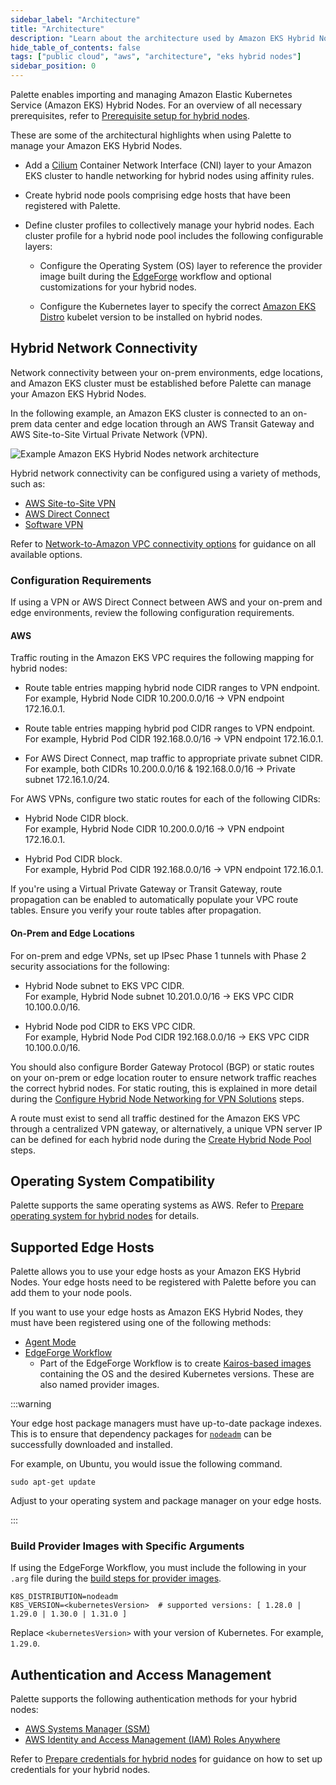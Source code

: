 ```yaml
---
sidebar_label: "Architecture"
title: "Architecture"
description: "Learn about the architecture used by Amazon EKS Hybrid Nodes when deployed with Palette."
hide_table_of_contents: false
tags: ["public cloud", "aws", "architecture", "eks hybrid nodes"]
sidebar_position: 0
---
```


Palette enables importing and managing Amazon Elastic Kubernetes Service (Amazon EKS) Hybrid Nodes. For an overview of
all necessary prerequisites, refer to
[Prerequisite setup for hybrid nodes](https://docs.aws.amazon.com/eks/latest/userguide/hybrid-nodes-prereqs.html).

These are some of the architectural highlights when using Palette to manage your Amazon EKS Hybrid Nodes.

- Add a [Cilium](https://cilium.io/) Container Network Interface (CNI) layer to your Amazon EKS cluster to handle
  networking for hybrid nodes using affinity rules.

- Create hybrid node pools comprising edge hosts that have been registered with Palette.

- Define cluster profiles to collectively manage your hybrid nodes. Each cluster profile for a hybrid node pool includes
  the following configurable layers:

  - Configure the Operating System (OS) layer to reference the provider image built during the
    [EdgeForge](../../../edge/edgeforge-workflow/edgeforge-workflow.md) workflow and optional customizations for your
    hybrid nodes.

  - Configure the Kubernetes layer to specify the correct [Amazon EKS Distro](https://distro.eks.amazonaws.com/) kubelet
    version to be installed on hybrid nodes.

## Hybrid Network Connectivity

Network connectivity between your on-prem environments, edge locations, and Amazon EKS cluster must be established
before Palette can manage your Amazon EKS Hybrid Nodes.

In the following example, an Amazon EKS cluster is connected to an on-prem data center and edge location through an AWS
Transit Gateway and AWS Site-to-Site Virtual Private Network (VPN).

![Example Amazon EKS Hybrid Nodes network architecture](/aws_eks-hybrid_architecture_eks-hybrid-architecture.webp)

Hybrid network connectivity can be configured using a variety of methods, such as:

- [AWS Site-to-Site VPN](https://docs.aws.amazon.com/vpn/latest/s2svpn/VPC_VPN.html)
- [AWS Direct Connect](https://docs.aws.amazon.com/whitepapers/latest/aws-vpc-connectivity-options/aws-direct-connect.html)
- [Software VPN](https://docs.aws.amazon.com/whitepapers/latest/aws-vpc-connectivity-options/software-vpn.html)

Refer to
[Network-to-Amazon VPC connectivity options](https://docs.aws.amazon.com/whitepapers/latest/aws-vpc-connectivity-options/network-to-amazon-vpc-connectivity-options.html)
for guidance on all available options.

### Configuration Requirements

If using a VPN or AWS Direct Connect between AWS and your on-prem and edge environments, review the following
configuration requirements.

#### AWS

<!-- Commented out until greenfield provisioning is available -->
<!-- Configure your EKS cluster with static placement so that your nodes are assigned to specific Availability Zones (AZs)
and fixed networking configurations. This is required because of the following reasons:

- The VPN configuration must be set up with predefined routes and IP ranges.
- Node placement cannot change dynamically across AZs.
- Network paths need to remain consistent for VPN tunnels to function properly. -->

Traffic routing in the Amazon EKS VPC requires the following mapping for hybrid nodes:

- Route table entries mapping hybrid node CIDR ranges to VPN endpoint.  
  For example, Hybrid Node CIDR 10.200.0.0/16 → VPN endpoint 172.16.0.1.

- Route table entries mapping hybrid pod CIDR ranges to VPN endpoint.  
  For example, Hybrid Pod CIDR 192.168.0.0/16 → VPN endpoint 172.16.0.1.

- For AWS Direct Connect, map traffic to appropriate private subnet CIDR.  
  For example, both CIDRs 10.200.0.0/16 & 192.168.0.0/16 → Private subnet 172.16.1.0/24.

For AWS VPNs, configure two static routes for each of the following CIDRs:

- Hybrid Node CIDR block.  
  For example, Hybrid Node CIDR 10.200.0.0/16 → VPN endpoint 172.16.0.1.

- Hybrid Pod CIDR block.  
  For example, Hybrid Pod CIDR 192.168.0.0/16 → VPN endpoint 172.16.0.1.

If you're using a Virtual Private Gateway or Transit Gateway, route propagation can be enabled to automatically populate
your VPC route tables. Ensure you verify your route tables after propagation.

#### On-Prem and Edge Locations

For on-prem and edge VPNs, set up IPsec Phase 1 tunnels with Phase 2 security associations for the following:

- Hybrid Node subnet to EKS VPC CIDR.  
  For example, Hybrid Node subnet 10.201.0.0/16 → EKS VPC CIDR 10.100.0.0/16.

- Hybrid Node pod CIDR to EKS VPC CIDR.  
  For example, Hybrid Node Pod CIDR 192.168.0.0/16 → EKS VPC CIDR 10.100.0.0/16.

You should also configure Border Gateway Protocol (BGP) or static routes on your on-prem or edge location router to
ensure network traffic reaches the correct hybrid nodes. For static routing, this is explained in more detail during the
[Configure Hybrid Node Networking for VPN Solutions](./create-hybrid-node-pools.md#configure-hybrid-node-networking-for-vpn-solutions)
steps.

A route must exist to send all traffic destined for the Amazon EKS VPC through a centralized VPN gateway, or
alternatively, a unique VPN server IP can be defined for each hybrid node during the
[Create Hybrid Node Pool](./create-hybrid-node-pools.md#create-hybrid-node-pool) steps.

## Operating System Compatibility

Palette supports the same operating systems as AWS. Refer to
[Prepare operating system for hybrid nodes](https://docs.aws.amazon.com/eks/latest/userguide/hybrid-nodes-os.html) for
details.

## Supported Edge Hosts

Palette allows you to use your edge hosts as your Amazon EKS Hybrid Nodes. Your edge hosts need to be registered with
Palette before you can add them to your node pools.

If you want to use your edge hosts as Amazon EKS Hybrid Nodes, they must have been registered using one of the following
methods:

- [Agent Mode](../../../../deployment-modes/agent-mode/agent-mode.md)
- [EdgeForge Workflow](../../../edge/edgeforge-workflow/edgeforge-workflow.md)
  - Part of the EdgeForge Workflow is to create [Kairos-based images](https://kairos.io/) containing the OS and the
    desired Kubernetes versions. These are also named provider images.

:::warning

Your edge host package managers must have up-to-date package indexes. This is to ensure that dependency packages for
[`nodeadm`](https://docs.aws.amazon.com/eks/latest/userguide/hybrid-nodes-nodeadm.html) can be successfully downloaded
and installed.

For example, on Ubuntu, you would issue the following command.

```shell
sudo apt-get update
```

Adjust to your operating system and package manager on your edge hosts.

:::

### Build Provider Images with Specific Arguments

If using the EdgeForge Workflow, you must include the following in your `.arg` file during the
[build steps for provider images](../../../edge/edgeforge-workflow/palette-canvos/build-provider-images.md#build-provider-images).

```shell
K8S_DISTRIBUTION=nodeadm
K8S_VERSION=<kubernetesVersion>  # supported versions: [ 1.28.0 | 1.29.0 | 1.30.0 | 1.31.0 ]
```

Replace `<kubernetesVersion>` with your version of Kubernetes. For example, `1.29.0`.

## Authentication and Access Management

Palette supports the following authentication methods for your hybrid nodes:

- [AWS Systems Manager (SSM)](https://docs.aws.amazon.com/systems-manager/latest/userguide/what-is-systems-manager.html)
- [AWS Identity and Access Management (IAM) Roles Anywhere](https://docs.aws.amazon.com/rolesanywhere/latest/userguide/introduction.html)

Refer to
[Prepare credentials for hybrid nodes](https://docs.aws.amazon.com/eks/latest/userguide/hybrid-nodes-creds.html) for
guidance on how to set up credentials for your hybrid nodes.
